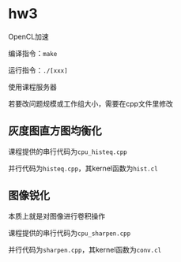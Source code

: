 # hw3

OpenCL加速

编译指令：``make``

运行指令：``./[xxx]``

使用课程服务器

若要改问题规模或工作组大小，需要在cpp文件里修改

## 灰度图直方图均衡化

课程提供的串行代码为``cpu_histeq.cpp``

并行代码为``histeq.cpp``，其kernel函数为``hist.cl``

## 图像锐化

本质上就是对图像进行卷积操作

课程提供的串行代码为``cpu_sharpen.cpp``

并行代码为``sharpen.cpp``，其kernel函数为``conv.cl``